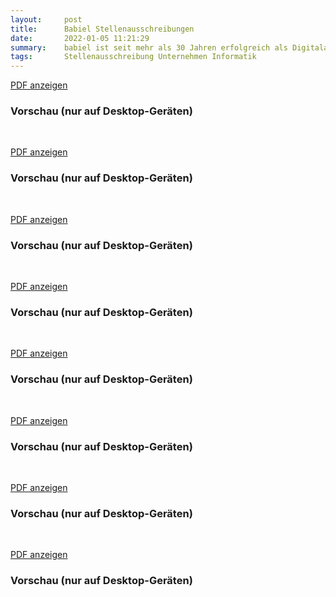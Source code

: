 ```yaml
---
layout:     post
title:      Babiel Stellenausschreibungen
date:       2022-01-05 11:21:29
summary:    babiel ist seit mehr als 30 Jahren erfolgreich als Digitalagentur in den Bereichen Onlinekommunikation und E-Commerce für namhafte Konzerne und öffentliche Auftraggeber tätig.
tags:		Stellenausschreibung Unternehmen Informatik
---
```

<a class="btn btn-primary" href="{{ site.url }}/pdfs/Babiel_Anzeige_2020_Junior_PM.pdf">PDF anzeigen</a>

<h3>Vorschau (nur auf Desktop-Geräten)</h3>
<div class="d-none d-sm-block">
<object data="{{ site.url }}/pdfs/Babiel_Anzeige_2020_Junior_PM.pdf" width="100%" height="800" type='application/pdf'></object>
</div>
<br>

<a class="btn btn-primary" href="{{ site.url }}/pdfs/Babiel_Anzeige_2020_Werk_Lin_Ad.pdf">PDF anzeigen</a>
<h3>Vorschau (nur auf Desktop-Geräten)</h3>
<div class="d-none d-sm-block">
<object data="{{ site.url }}/pdfs/Babiel_Anzeige_2020_Werk_Lin_Ad.pdf" width="100%" height="1010" type='application/pdf'></object>
</div>
<br>

<a class="btn btn-primary" href="{{ site.url }}/pdfs/Babiel_Anzeige_2021_Junior_Full_Stack_Dev.pdf">PDF anzeigen</a>
<h3>Vorschau (nur auf Desktop-Geräten)</h3>
<div class="d-none d-sm-block">
<object data="{{ site.url }}/pdfs/Babiel_Anzeige_2021_Junior_Full_Stack_Dev.pdf" width="100%" height="1010" type='application/pdf'></object>
</div>
<br>

<a class="btn btn-primary" href="{{ site.url }}/pdfs/Babiel_Anzeige_2021_Junior_Jav_Dev.pdf">PDF anzeigen</a>
<h3>Vorschau (nur auf Desktop-Geräten)</h3>
<div class="d-none d-sm-block">
<object data="{{ site.url }}/pdfs/Babiel_Anzeige_2021_Junior_Jav_Dev.pdf" width="100%" height="1010" type='application/pdf'></object>
<br>

<a class="btn btn-primary" href="{{ site.url }}/pdfs/Babiel_Anzeige_2021_Junior_Linux_Sys.pdf">PDF anzeigen</a>
<h3>Vorschau (nur auf Desktop-Geräten)</h3>
<div class="d-none d-sm-block">
<object data="{{ site.url }}/pdfs/Babiel_Anzeige_2021_Junior_Linux_Sys.pdf" width="100%" height="1010" type='application/pdf'></object>
</div>
<br>

<a class="btn btn-primary" href="{{ site.url }}/pdfs/Babiel_Anzeige_2021_Junior_Soft_Eng.pdf">PDF anzeigen</a>
<h3>Vorschau (nur auf Desktop-Geräten)</h3>
<div class="d-none d-sm-block">
<object data="{{ site.url }}/pdfs/Babiel_Anzeige_2021_Junior_Soft_Eng.pdf" width="100%" height="1010" type='application/pdf'></object>
</div>
<br>

<a class="btn btn-primary" href="{{ site.url }}/pdfs/Babiel_Anzeige_2021_Werk_Java.pdf">PDF anzeigen</a>
<h3>Vorschau (nur auf Desktop-Geräten)</h3>
<div class="d-none d-sm-block">
<object data="{{ site.url }}/pdfs/Babiel_Anzeige_2021_Werk_Java.pdf" width="100%" height="1010" type='application/pdf'></object>
</div>
<br>

<a class="btn btn-primary" href="{{ site.url }}/pdfs/Babiel_Anzeige_2021_Werk_Quali.pdf">PDF anzeigen</a>
<h3>Vorschau (nur auf Desktop-Geräten)</h3>
<div class="d-none d-sm-block">
<object data="{{ site.url }}/pdfs/Babiel_Anzeige_2021_Werk_Quali.pdf" width="100%" height="1010" type='application/pdf'></object>
</div>